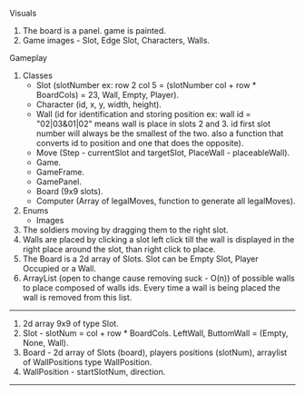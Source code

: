Visuals
1. The board is a panel. game is painted.
2. Game images - Slot, Edge Slot, Characters, Walls.

Gameplay
1. Classes
	- Slot (slotNumber ex: row 2 col 5 = (slotNumber col + row * BoardCols) = 23, 
		Wall, Empty, Player).
	- Character (id, x, y, width, height).
	- Wall (id for identification and storing position ex: wall id = "02|03&01|02" means wall is    place in slots 2 and 3. id first slot number will always be the smallest of the two. also a function that converts id to position and one that does the opposite).
	- Move (Step - currentSlot and targetSlot, PlaceWall - placeableWall).
	- Game.
	- GameFrame.
	- GamePanel.
	- Board (9x9 slots).
	- Computer (Array of legalMoves, function to generate all legalMoves).
1. Enums
	- Images
2. The soldiers moving by dragging them to the right slot.
3. Walls are placed by clicking a slot left click till the wall is displayed in the right place around the slot, than right click to place.
4. The Board is a 2d array of Slots. Slot can be Empty Slot, Player Occupied or a Wall.
5. ArrayList (open to change cause removing suck - O(n)) of possible walls to place composed of walls ids. Every time a wall is being placed the wall is removed from this list.
---
1. 2d array 9x9 of type Slot.
2. Slot - slotNum = col + row * BoardCols. LeftWall, ButtomWall =  (Empty, None, Wall).
3. Board - 2d array of Slots (board), players positions (slotNum), arraylist of WallPositions type WallPosition.
4. WallPosition - startSlotNum, direction.
---

